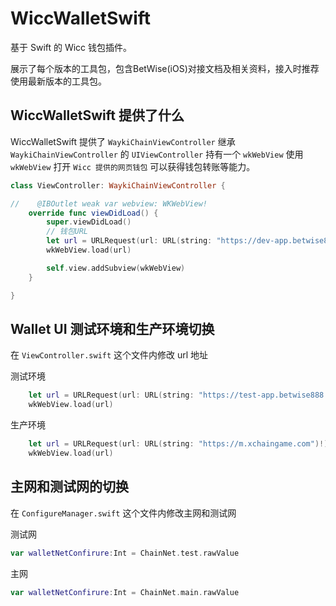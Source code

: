 # WiccWalletSwift

基于 Swift 的 Wicc 钱包插件。

展示了每个版本的工具包，包含BetWise(iOS)对接文档及相关资料，接入时推荐使用最新版本的工具包。

## WiccWalletSwift 提供了什么

WiccWalletSwift 提供了 `WaykiChainViewController` 继承 `WaykiChainViewController` 的 `UIViewController` 持有一个 `wkWebView` 使用 `wkWebView` 打开 `Wicc 提供的网页钱包` 可以获得钱包转账等能力。

```Swift
class ViewController: WaykiChainViewController {

//    @IBOutlet weak var webview: WKWebView!
    override func viewDidLoad() {
        super.viewDidLoad()
        // 钱包URL
        let url = URLRequest(url: URL(string: "https://dev-app.betwise888.com/wallet/index.html#/")!)
        wkWebView.load(url)

        self.view.addSubview(wkWebView)
    }

}
```

## Wallet UI 测试环境和生产环境切换

在 `ViewController.swift` 这个文件内修改 url 地址

测试环境
```swift
    let url = URLRequest(url: URL(string: "https://test-app.betwise888.com")!)
    wkWebView.load(url)
```

生产环境
```swift
    let url = URLRequest(url: URL(string: "https://m.xchaingame.com")!)
    wkWebView.load(url)
```

## 主网和测试网的切换

在 `ConfigureManager.swift` 这个文件内修改主网和测试网

测试网
```swift
var walletNetConfirure:Int = ChainNet.test.rawValue
```

主网
```swift
var walletNetConfirure:Int = ChainNet.main.rawValue
```
